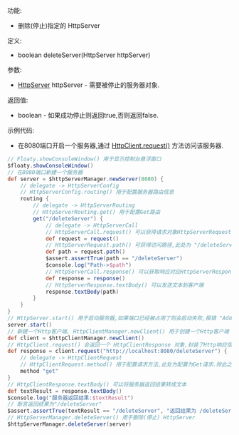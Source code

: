功能:

+ 删除(停止)指定的 HttpServer

定义:

+ boolean deleteServer(HttpServer httpServer)

参数:

+ [HttpServer](/API/Network/HttpServer/HttpServer/README.md) httpServer - 需要被停止的服务器对象.

返回值:

+ boolean - 如果成功停止则返回true,否则返回false.

示例代码:

+ 在8080端口开启一个服务器,通过 [HttpClient.request()](/API/Network/HttpClient/HttpClient/README.md?id=request)
  方法访问该服务器.

```groovy
// Floaty.showConsoleWindow() 用于显示控制台悬浮窗口
$floaty.showConsoleWindow()
// 在8080端口新建一个服务器
def server = $httpServerManager.newServer(8080) {
    // delegate -> HttpServerConfig
    // HttpServerConfig.routing() 用于配置服务器路由信息
    routing {
        // delegate -> HttpServerRouting
        // HttpServerRouting.get() 用于配置Get路由
        get("/deleteServer") {
            // delegate -> HttpServerCall
            // HttpServerCall.request() 可以获得请求对象HttpServerRequest
            def request = request()
            // HttpServerRequest.path() 可获得访问路径,此处为 "/deleteServer"
            def path = request.path()
            $assert.assertTrue(path == "/deleteServer")
            $console.log("Path->$path")
            // HttpServerCall.response() 可以获取响应对应HttpServerResponse
            def response = response()
            // HttpServerResponse.textBody() 可以发送文本到客户端
            response.textBody(path)
        }
    }
}
// HttpServer.start() 用于启动服务器,如果端口已经被占用了则会启动失败,报错 "Address already in use"
server.start()
// 新建一个Http客户端, HttpClientManager.newClient() 用于创建一个Http客户端
def client = $httpClientManager.newClient()
// HttpClient.request() 会返回一个 HttpClientResponse 对象,封装了Http响应信息
def response = client.request("http://localhost:8080/deleteServer") {
    // delegate -> HttpClientRequest
    // HttpClientRequest.method() 用于配置请求方法,此处为配置为Get请求.除此之外,还有post,put,patch,delete,head,options等方法
    method "get"
}
// HttpClientResponse.textBody() 可以将服务器返回结果转成文本
def textResult = response.textBody()
$console.log("服务器返回结果:$textResult")
// 断言返回结果为"/deleteServer"
$assert.assertTrue(textResult == "/deleteServer", "返回结果为 /deleteServer")
// HttpServerManager.deleteServer() 用于删除(停止) HttpServer
$httpServerManager.deleteServer(server)
```